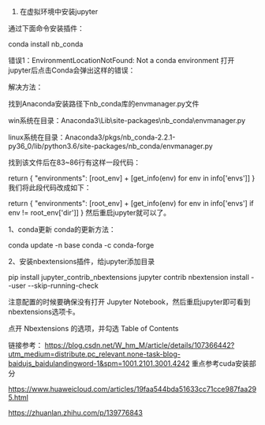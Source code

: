1. 在虚拟环境中安装jupyter

通过下面命令安装插件：

conda install nb_conda

错误1：EnvironmentLocationNotFound: Not a conda environment
打开jupyter后点击Conda会弹出这样的错误：


解决方法：

找到Anaconda安装路径下nb_conda库的envmanager.py文件

win系统在目录：Anaconda3\Lib\site-packages\nb_conda\envmanager.py

linux系统在目录：Anaconda3/pkgs/nb_conda-2.2.1-py36_0/lib/python3.6/site-packages/nb_conda/envmanager.py

找到该文件后在83~86行有这样一段代码：

return {
            "environments": [root_env] + [get_info(env)
                                          for env in info['envs']]
        }
我们将此段代码改成如下：

return {
            "environments": [root_env] + [get_info(env) for env in info['envs'] if env != root_env['dir']]
        }
然后重启jupyter就可以了。


1、conda更新
conda的更新方法：

conda update -n base conda -c conda-forge


2、安装nbextensions插件，给jupyter添加目录

pip install jupyter_contrib_nbextensions
jupyter contrib nbextension install --user --skip-running-check

注意配置的时候要确保没有打开 Jupyter Notebook，然后重启jupyter即可看到nbextensions选项卡。


点开 Nbextensions 的选项，并勾选 Table of Contents


链接参考：
https://blog.csdn.net/W_hm_M/article/details/107366442?utm_medium=distribute.pc_relevant.none-task-blog-baidujs_baidulandingword-1&spm=1001.2101.3001.4242
重点参考cuda安装部分

https://www.huaweicloud.com/articles/19faa544bda51633cc71cce987faa295.html

https://zhuanlan.zhihu.com/p/139776843


